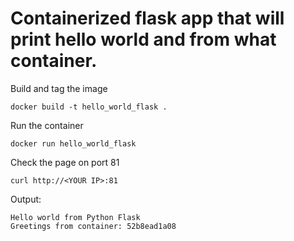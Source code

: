 # Containerized flask app that will print hello world and from what container.

Build and tag the image
```
docker build -t hello_world_flask .
```
Run the container
```
docker run hello_world_flask
```
Check the page on port 81
```
curl http://<YOUR IP>:81
```

Output:
```
Hello world from Python Flask
Greetings from container: 52b8ead1a08
```
